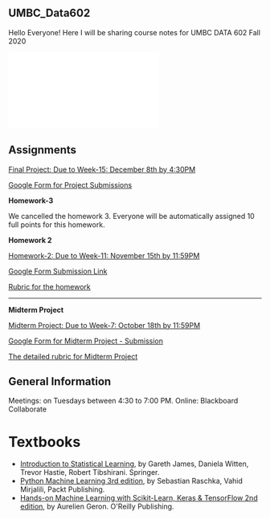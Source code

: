 ## UMBC_Data602
Hello Everyone! Here I will be sharing course notes for UMBC DATA 602 Fall 2020

![Syllabus](syllabus/Fall20_syllabus.pdf)

## Assignments


[Final Project: Due to Week-15: December 8th by 4:30PM](https://github.com/mguner/UMBC_DATA602/blob/master/assignments/Data602-Final_Project.ipynb)

[Google Form for Project Submissions](https://forms.gle/ZcPLTkxi3fxL56GM6)

__Homework-3__

We cancelled the homework 3. Everyone will be automatically assigned 10 full points for this homework.

__Homework 2__

[Homework-2: Due to Week-11: November 15th by 11:59PM](https://github.com/mguner/UMBC_DATA602/blob/master/assignments/Data602%20-%20Second%20Homework.ipynb)

[Google Form Submission Link](https://forms.gle/trvrXd2ZrynJW7EX6)


[Rubric for the homework](https://docs.google.com/spreadsheets/d/1p8WVW1Zr95a6-lNn7bDJ8Hp06PclfLzmkkVdKlmhjWY/edit?usp=sharing)

-----

__Midterm Project__

[Midterm Project: Due to Week-7: October 18th by 11:59PM](https://github.com/mguner/UMBC_DATA602/blob/master/assignments/Data602-Project-1.ipynb)

[Google Form for Midterm Project - Submission](https://forms.gle/ZgNbV4KdJFSdVrj8A)

[The detailed rubric for Midterm Project](https://docs.google.com/spreadsheets/d/1DE1_TZSwszK5DJDkAcnGllLH8iOtuqfvuVxOu0fZCdE/edit?usp=sharing)


## General Information

Meetings: on Tuesdays between 4:30 to 7:00 PM. Online: Blackboard Collaborate

# Textbooks
- [Introduction to Statistical Learning](https://faculty.marshall.usc.edu/gareth-james/ISL/ISLR%20Seventh%20Printing.pdf), by Gareth James, Daniela Witten, Trevor Hastie, Robert Tibshirani. Springer.
- [Python Machine Learning 3rd edition](https://www.packtpub.com/product/python-machine-learning-third-edition/9781789955750), by Sebastian Raschka, Vahid Mirjalili, Packt Publishing.
- [Hands-on Machine Learning with Scikit-Learn, Keras & TensorFlow 2nd edition](https://www.oreilly.com/library/view/hands-on-machine-learning/9781492032632/), by Aurelien Geron. O'Reilly Publishing.



